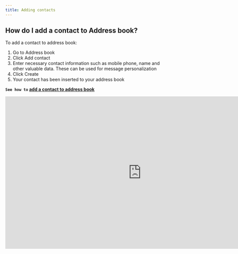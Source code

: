```yaml
---
title: Adding contacts
---
```


## How do I add a contact to Address book? 
To add a contact to address book:
1.	Go to Address book
2.	Click Add contact
3.	Enter necessary contact information such as mobile phone, name and other valuable data. These can be used for message personalization
4.	Click Create
5.	Your contact has been inserted to your address book



**`See how to` [add a contact to address book](https://www.youtube.com/watch?v=eZiZoj-fGzE&t=0s&list=PL3m8jKRwlM0txr-UZh7G0Ul4MTD3Wh2Q7&index=3)**

<iframe width="854" height="480" src="https://www.youtube.com/embed/eZiZoj-fGzE?list=PL3m8jKRwlM0txr-UZh7G0Ul4MTD3Wh2Q7" frameborder="0" allow="autoplay; encrypted-media" allowfullscreen></iframe>
